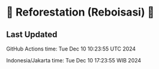 
# 🌳 Reforestation (Reboisasi) 🌲

## Last Updated

GitHub Actions time: Tue Dec 10 10:23:55 UTC 2024

Indonesia/Jakarta time: Tue Dec 10 17:23:55 WIB 2024
